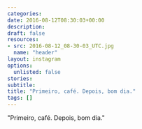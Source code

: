 ```yaml
---
categories:
date: 2016-08-12T08:30:03+00:00
description:
draft: false
resources:
- src: 2016-08-12_08-30-03_UTC.jpg
  name: "header"
layout: instagram
options:
  unlisted: false
stories:
subtitle:
title: "Primeiro, café. Depois, bom dia."
tags: []
---
```


"Primeiro, café. Depois, bom dia."

